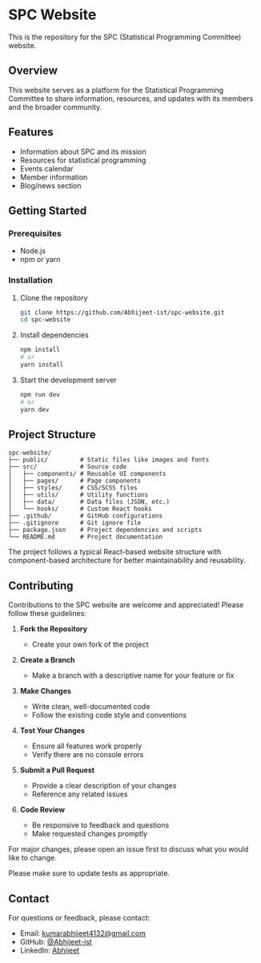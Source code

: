 # SPC Website

This is the repository for the SPC (Statistical Programming Committee) website.

## Overview

This website serves as a platform for the Statistical Programming Committee to share information, resources, and updates with its members and the broader community.

## Features

- Information about SPC and its mission
- Resources for statistical programming
- Events calendar
- Member information
- Blog/news section

## Getting Started

### Prerequisites

- Node.js
- npm or yarn

### Installation

1. Clone the repository
    ```bash
    git clone https://github.com/Abhijeet-ist/spc-website.git
    cd spc-website
    ```

2. Install dependencies
    ```bash
    npm install
    # or
    yarn install
    ```

3. Start the development server
    ```bash
    npm run dev
    # or
    yarn dev
    ```

## Project Structure

```
spc-website/
├── public/         # Static files like images and fonts
├── src/            # Source code
│   ├── components/ # Reusable UI components
│   ├── pages/      # Page components
│   ├── styles/     # CSS/SCSS files
│   ├── utils/      # Utility functions
│   ├── data/       # Data files (JSON, etc.)
│   └── hooks/      # Custom React hooks
├── .github/        # GitHub configurations
├── .gitignore      # Git ignore file
├── package.json    # Project dependencies and scripts
└── README.md       # Project documentation
```

The project follows a typical React-based website structure with component-based architecture for better maintainability and reusability.

## Contributing
Contributions to the SPC website are welcome and appreciated! Please follow these guidelines:

1. **Fork the Repository**
    - Create your own fork of the project

2. **Create a Branch**
    - Make a branch with a descriptive name for your feature or fix

3. **Make Changes**
    - Write clean, well-documented code
    - Follow the existing code style and conventions

4. **Test Your Changes**
    - Ensure all features work properly
    - Verify there are no console errors

5. **Submit a Pull Request**
    - Provide a clear description of your changes
    - Reference any related issues

6. **Code Review**
    - Be responsive to feedback and questions
    - Make requested changes promptly

For major changes, please open an issue first to discuss what you would like to change.

Please make sure to update tests as appropriate.

<!-- ## License

This project is licensed under the [LICENSE NAME] - see the LICENSE file for details. -->

## Contact

For questions or feedback, please contact:

- Email: kumarabhijeet4132@gmail.com
- GitHub: [@Abhijeet-ist](https://github.com/Abhijeet-ist)
- LinkedIn: [Abhijeet](https://linkedin.com/in/abhijeet)